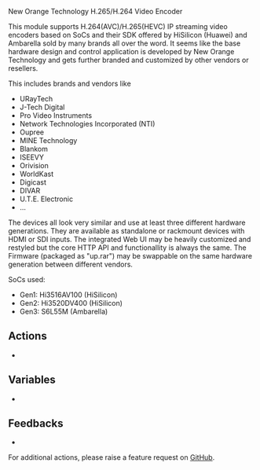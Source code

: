 New Orange Technology H.265/H.264 Video Encoder

This module supports H.264(AVC)/H.265(HEVC) IP streaming video encoders based on SoCs and their SDK offered by HiSilicon (Huawei) and Ambarella sold by many brands all over the word. It seems like the base hardware design and control application is developed by New Orange Technology and gets further branded and customized by other vendors or resellers.

This includes brands and vendors like

- URayTech
- J-Tech Digital
- Pro Video Instruments
- Network Technologies Incorporated (NTI)
- Oupree
- MINE Technology
- Blankom
- ISEEVY
- Orivision
- WorldKast
- Digicast
- DIVAR
- U.T.E. Electronic
- ...

The devices all look very similar and use at least three different hardware generations. They are available as standalone or rackmount devices with HDMI or SDI inputs.
The integrated Web UI may be heavily customized and restyled but the core HTTP API and functionallity is always the same. The Firmware (packaged as "up.rar") may be swappable on the same hardware generation between different vendors.

SoCs used:

- Gen1: Hi3516AV100 (HiSilicon)
- Gen2: Hi3520DV400 (HiSilicon)
- Gen3: S6L55M (Ambarella)

## Actions

-

## Variables

-

## Feedbacks

-

For additional actions, please raise a feature request on [GitHub](https://github.com/bitfocus/companion-neworange-encoder/).

